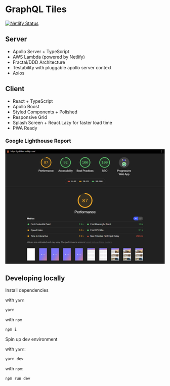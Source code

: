 # GraphQL Tiles

[![Netlify Status](https://api.netlify.com/api/v1/badges/6d4c7e14-fd27-4458-96ad-6c98ee3c0dd6/deploy-status)](https://app.netlify.com/sites/gql-tiles/deploys)

## Server

- Apollo Server + TypeScript
- AWS Lambda (powered by Netlify)
- Fractal/DDD Architecture
- Testability with pluggable apollo server context
- Axios

## Client

- React + TypeScript
- Apollo Boost
- Styled Components + Polished
- Responsive Grid
- Splash Screen + React.Lazy for faster load time
- PWA Ready

### Google Lighthouse Report

![Google Lighthouse Report](/lighthouse-report.png)

## Developing locally

Install dependencies

with `yarn`

```bash
yarn
```

with `npm`

```bash
npm i
```

Spin up dev environment

with `yarn`:

```bash
yarn dev
```

with `npm`:

```bash
npm run dev
```
